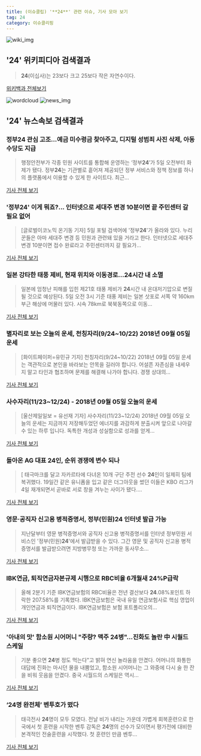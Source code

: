 ```yaml
---
title: (이슈클립) '**24**' 관련 이슈, 기사 모아 보기
tag: 24
category: 이슈클리핑
---
```

![wiki_img](https://user-images.githubusercontent.com/42597476/44503234-41136a80-a6d0-11e8-9071-6fc6418eafe4.png)
## **'**24**'** 위키피디아 검색결과
>**24**(이십사)는 23보다 크고 25보다 작은 자연수이다.

<a href="https://ko.wikipedia.org/wiki/24" target="_blank">위키백과 전체보기</a>

![wordcloud](https://s3.ap-northeast-2.amazonaws.com/lyrics101-wordcloud/2018-09-05-1536100094.png)
![news_img](https://user-images.githubusercontent.com/42597476/44507050-1206f400-a6e4-11e8-8d98-7ffbfebb353f.png)
## **'**24**'** 뉴스속보 검색결과
### 정부**24** 관심 고조...예금 미수령금 찾아주고, 디지털 성범죄 사진 삭제, 아동수당도 지급

>행정안전부가 각종 민원 사이트를 통합해 운영하는 ‘정부**24**’가 5일 오전부터 화제가 됐다. 정부**24**는 기관별로 흩어져 제공되던 정부 서비스와 정책 정보를 하나의 플랫폼에서 이용할 수 있게 한 사이트다. 최근...

<a href="http://www.kookje.co.kr/news2011/asp/newsbody.asp?code=0300&key=20180905.99099001607" target="_blank">기사 전체 보기</a>

### '정부**24**' 이게 뭐죠?... 인터넷으로 세대주 변경 10분이면 끝 주민센터 갈 필요 없어

>[글로벌이코노믹 온기동 기자] 5일 포털 검색어에 '정부**24**'가 올라와 있다. 누리꾼들은 아마 세대주 변경 등 민원과 관련돼 있을 거라고 한다. 인터넷으로 세대주 변경 10분이면 접수 완료라고 주민센터까지 갈 필요가...

<a href="http://www.g-enews.com/ko-kr/news/article/news_all/2018090507125047934e4869c120_1/article.html" target="_blank">기사 전체 보기</a>

### 일본 강타한 태풍 제비, 현재 위치와 이동경로…**24**시간 내 소멸

>일본에 엄청난 피해를 입힌 제21호 태풍 제비가 **24**시간 내 온대저기압으로 변질될 것으로 예상된다. 5일 오전 3시 기준 태풍 제비는 일본 삿포로 서쪽 약 160km 부근 해상에 머물러 있다. 시속 78km로 북북동쪽으로 이동...

<a href="http://news20.busan.com/controller/newsController.jsp?newsId=20180905000007" target="_blank">기사 전체 보기</a>

### 별자리로 보는 오늘의 운세, 천칭자리(9/24~10/22) 2018년 09월 05일 운세

>[화이트페이퍼=유민규 기자] 천칭자리(9/24~10/22) 2018년 09월 05일 운세는 객관적으로 본인을 바라보는 안목을 길러야 합니다. 어설픈 자존심을 내세우지 말고 타인과 협조하며 문제를 해결해 나가야 합니다. 경쟁 상대의...

<a href="http://www.whitepaper.co.kr/news/articleView.html?idxno=113658" target="_blank">기사 전체 보기</a>

### 사수자리(11/23~12/24) - 2018년 09월 05일 오늘의 운세

>[울산제일일보 = 유선재 기자] 사수자리(11/23~12/24) 2018년 09월 05일 오늘의 운세는 지금까지 저장해두었던 에너지를 과감하게 분출시켜 앞으로 나아갈 수 있는 하루 입니다. 독특한 개성과 성실함으로 성과를 얻게...

<a href="http://www.ujeil.com/news/articleView.html?idxno=213876" target="_blank">기사 전체 보기</a>

### 돌아온 AG 대표 **24**인, 순위 경쟁에 변수 되나

>[ 태극마크를 달고 자카르타에 다녀온 10개 구단 주전 선수 **24**인이 일제히 팀에 복귀했다. 19일간 같은 유니폼을 입고 같은 더그아웃을 썼던 이들은 KBO 리그가 4일 재개되면서 곧바로 서로 창을 겨누는 사이가 됐다....

<a href="http://isplus.live.joins.com/news/article/aid.asp?aid=22533992" target="_blank">기사 전체 보기</a>

### 영문·공직자 신고용 병적증명서, 정부(민원)**24** 인터넷 발급 가능

>지난달부터 영문 병적증명서와 공직자 신고용 병적증명서를 인터넷 정부민원 서비스인 '정부(민원)**24**'에서 발급받을 수 있다. 그간 영문 및 공직자 신고용 병적증명서를 발급받으려면 지방병무청 또는 가까운 동사무소...

<a href="http://www.topstarnews.net/news/articleView.html?idxno=477**24**1" target="_blank">기사 전체 보기</a>

### IBK연금, 퇴직연금자본규제 시행으로 RBC비율 6개월새 **24**%P급락

>올해 2분기 기준 IBK연금보험의 RBC비율은 전년 결산보다 **24**.08%포인트 하락한 207.58%를 기록했다. IBK연금보험은 국내 유일 연금보험사로 핵심 영업이 개인연금과 퇴직연금이다. IBK연금보험은 보험 포트폴리오의...

<a href="http://www.ceoscoredaily.com/news/article.html?no=45591" target="_blank">기사 전체 보기</a>

### '아내의 맛' 함소원 시어머니 "주량? 맥주 **24**병"…진화도 놀란 中 시월드 스케일

>기분 좋으면 **24**병 정도 먹는다"고 밝혀 연신 놀라움을 안겼다. 어머니의 화통한 대답에 진화는 마시던 물을 내뿜었고, 함소원 시어머니는 그 와중에 다시 술 한 잔을 비워 웃음을 안겼다. 중국 시월드의 스케일은 역시...

<a href="http://www.mediapen.com/news/view/380678" target="_blank">기사 전체 보기</a>

### ‘**24**명 완전체’ 벤투호가 떴다

>태극전사 **24**명이 모두 모였다. 전날 비가 내리는 가운데 가볍게 회복훈련으로 한국에서 첫 훈련을 시작한 벤투 감독은 **24**명의 선수가 모이면서 평가전에 대비한 본격적인 전술훈련을 시작했다. 첫 훈련인 만큼 벤투...

<a href="http://www.seoul.co.kr/news/newsView.php?id=20180905031012&wlog_tag3=naver" target="_blank">기사 전체 보기</a>


